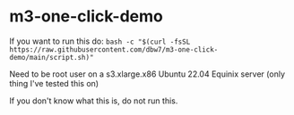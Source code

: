 # m3-one-click-demo

If you want to run this do:
`bash -c "$(curl -fsSL https://raw.githubusercontent.com/dbw7/m3-one-click-demo/main/script.sh)"`

Need to be root user on a s3.xlarge.x86 Ubuntu 22.04 Equinix server (only thing I've tested this on)

If you don't know what this is, do not run this.
